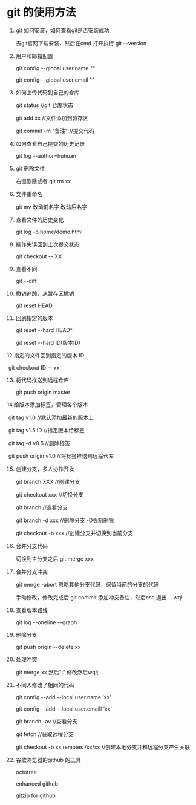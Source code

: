 # git 的使用方法

1. git 如何安装，如何查看git是否安装成功

   去git官网下载安装，然后在cmd 打开执行 git --version

2. 用户和邮箱配置

   git config --global user.name ""

   git config --global user.email ""

3. 如何上传代码到自己的仓库

   git status     //git 仓库状态

   git add xx    //文件添加到暂存区

   git  commit  -m  "备注" //提交代码

4. 如何查看自己提交的历史记录

   git log --author=huhuan

5. git 删除文件

   右键删除或者 git rm xx 

6. 文件重命名

   git mv 改动前名字 改动后名字

7. 查看文件的历史变化

   git log -p home/demo.html

8. 操作失误回到上次提交状态

   git checkout -- XX 

9. 查看不同

   git --diff

10. 撤销追踪，从暂存区撤销

    git  reset HEAD

11. 回到指定的版本

    git reset  --hard HEAD^

    git reset --hard ID(版本ID)

12.指定的文件回到指定的版本 ID

​		git checkout ID -- xx

13. 将代码推送到远程仓库

     git push origin master

14.给版本添加标签，管理各个版本

​		git tag  v1.0   //默认添加最新的版本上

​		git tag v1.5  ID //指定版本给标签

​		git tag -d v0.5   //删除标签

​		git push origin v1.0  //将标签推送到远程仓库

15. 创建分支，多人协作开发

    git branch XXX  //创建分支

    git checkout xxx //切换分支

    git branch //查看分支

    git branch -d xxx  //删除分支 -D强制删除

    git checkout -b xxx //创建分支并切换到当前分支

16. 合并分支代码

    切换到主分支之后 git merge xxx

17. 合并分支冲突

    git merge -abort 忽略其他分支代码，保留当前的分支的代码

    手动修改，修改完成后 git commit 添加冲突备注，然后esc 退出 ：wq!  
    
18. 查看版本路线

    git log --oneline --graph

19. 删除分支

    git push origin --delete xx 

20. 处理冲突

    git merge xx  然后"i" 修改然后wq!;

21. 不同人修改了相同的代码

    git config --add --local user.name ‘xx'

    git config --add --local user.emaill ‘xx'

    git branch -av   //查看分支 

    git fetch  //获取远程分支

    git checkout -b xx remotes /xx/xx //创建本地分支并和远程分支产生关联

22. 谷歌浏览器的github 的工具

    octotree 

    enhanced github

    gitzip for github







